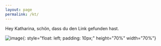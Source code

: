 ```yaml
---
layout: page
permalink: /kt/
---
```


Hey Katharina, schön, dass du den Link gefunden hast.


![image](/assets/IMG_4818@0.5x.jpg){: style="float: left; padding: 10px;"  height="70%" width="70%"}




